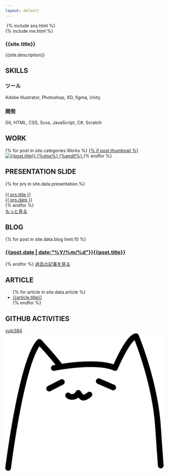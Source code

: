 ```yaml
---
layout: default
---
```

<div class="main">
  <div class="cover">
    <div class="cover-content">
      <img src="{{site.url}}/img/logo.svg" alt="" class="top-img">
      <!--<h1><a href="" style="color:#ff4d8c">{{site.title}}</a><a href="/profile"><span class="arrow">Click!<img src="/img/arrow.svg" width="60px"></span></a></h1>-->
      {% include sns.html %}
    </div>
  </div>
  <section id="aboutme">
    <div>
      {% include me.html %}
    </div>
    <div>
      <h3>{{site.title}}</h3>
      <p>{{site.description}}</p>
    </div>
  </section>
  <section>
    <h2 class="top-h2">SKILLS</h2>
    <h3>ツール</h3>
    <p>Adobe Illustrator, Photoshop, XD, figma, Unity</p>
    <h3>開発</h3>
    <p>Git, HTML, CSS, Scss, JavaScript, C#, Scratch</p>
  </section>
<!--<section id="skill">
  {% for work in site.data.skill %}
  <div class="work">
    <img src="{{site.url}}/img/icons/{{work.img}}" alt="">
    <h3>{{work.name}}</h3>
  </div>
  {% endfor %}
</section>-->
<section id="Works">
  <h2 class="top-h2">WORK</h2>
  <div class="flex">
  {% for post in site.categories.Works %}
  <a href="{{ site.baseurl }}{{ post.url }}" class="project">
    {% if post.thumbnail %}
    <img src="{{site.url}}/img/{{post.categories}}/{{ post.thumbnail }}" alt="{{post.title}}" class="thumbnail" loading="lazy">
    {%else%}
    {%endif%}
    <!--<div class="prj-dsc">
      <h3>{{post.title}}</h3>
      <div class="flex">
      {% for tag in post.tags %}
      <p class="tag">{{tag}}</p>
      {% endfor %}
      </div>
    </div>-->
  </a>
  {% endfor %}
  </div>
</section>
<!--<section id="achievement">
  <h2 class="top-h2">ACHIEVEMENT</h2>
  <ul class="achi">
  {% for achi in site.data.achievement %}
  <li>{{ achi.date }} <span class="achi-title">{{achi.title}}</span> <a href="{{ achi.url }}" target="_blank" class="achievement" rel="noopener">{{ achi.event }}</a></li>
  {% endfor %}
  </ul>
</section>-->

<section id="Presentation">
  <h2 class="top-h2">PRESENTATION SLIDE</h2>
  <div class="flex">
    {% for prs in site.data.presentation %}
    <a href="{{ prs.url }}" target="_blank" class="prs" rel="noopener">
      <div class="prs-img">
        <img src="{{prs.img}}" alt="" loading="lazy">
      </div>
      <div class="prs-dsc">
        {{ prs.title }}<br>
        {{ prs.date }}
      </div>
    </a>
    {% endfor %}
  </div>
  <a href="https://speakerdeck.com/yuki384" class="button">もっと見る</a>
</section>
<section id="Blog">
  <h2 class="top-h2">BLOG</h2>
  {% for post in site.data.blog limit:10 %}
  <a href="{{ post.url }}">
  <article class="posts">
    <div class="post-text">
      <h3><span>{{post.date | date:"%Y/%m/%d"}}</span>{{post.title}}</h3>
    </div>
  </article>
  </a>
  {% endfor %}
  <a href="{{site.url}}/blog" class="button">過去の記事を見る</a>
</section>
<section id="Articles">
  <h2 class="top-h2">ARTICLE</h2>
  <ul>
    {% for article in site.data.article %}
      <li><a href="{{article.url}}" target="_blank" rel="noopener">{{article.title}}</a></li>
    {% endfor %}
  </ul>
</section>
<section>
  <h2 class="top-h2">GITHUB ACTIVITIES</h2>
  <a href="https://github.com/yuki384"><i class="fab fa-github"></i> yuki384<img src="https://grass-graph.moshimo.works/images/yuki384.png" alt="" class="shiba-img"></a>
</section>
</div>
<div id="hukidashis">
</div><div class="neko-anime" onclick="neko()"><img src="img/nyan.svg" alt="" class="neko"></div>
<script type="text/javascript">
  function neko(){
    var serihu = [ "ニャン", "ニャアン", "ミャッ", "ニャーン", "ニャッ", "フニャー", "ミャオー", "ミューン", "ニャゴッ"] ;
    var nekochan= document.createElement("div");
    nekochan.className = "hukidashi";
    nekochan.textContent = serihu[ Math.floor( Math.random() * serihu.length ) ];
    document.getElementById('hukidashis').appendChild(nekochan);
    setTimeout("document.querySelector('#hukidashis > div').parentNode.removeChild(document.querySelector('#hukidashis > div'));", 3000);
  }
</script>
